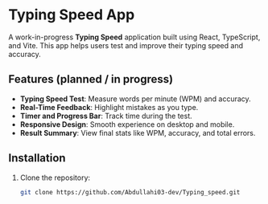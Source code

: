 # Typing Speed App

A work-in-progress **Typing Speed** application built using React, TypeScript, and Vite. This app helps users test and improve their typing speed and accuracy.

## Features (planned / in progress)

- **Typing Speed Test**: Measure words per minute (WPM) and accuracy.
- **Real-Time Feedback**: Highlight mistakes as you type.
- **Timer and Progress Bar**: Track time during the test.
- **Responsive Design**: Smooth experience on desktop and mobile.
- **Result Summary**: View final stats like WPM, accuracy, and total errors.

## Installation

1. Clone the repository:
   ```bash
   git clone https://github.com/Abdullahi03-dev/Typing_speed.git